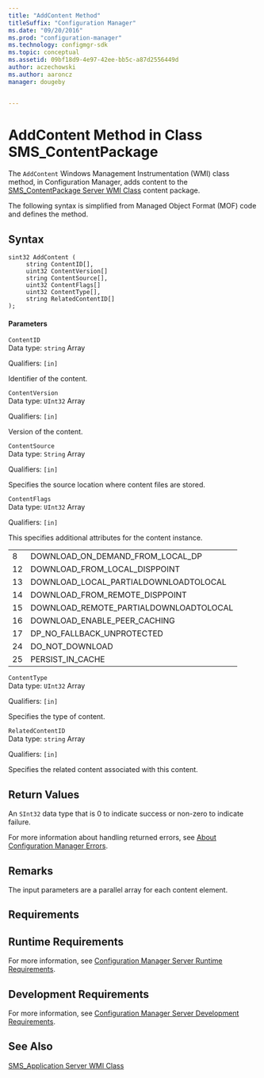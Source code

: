 ```yaml
---
title: "AddContent Method"
titleSuffix: "Configuration Manager"
ms.date: "09/20/2016"
ms.prod: "configuration-manager"
ms.technology: configmgr-sdk
ms.topic: conceptual
ms.assetid: 09bf18d9-4e97-42ee-bb5c-a87d2556449d
author: aczechowski
ms.author: aaroncz
manager: dougeby


---
```

# AddContent Method in Class SMS_ContentPackage
The `AddContent` Windows Management Instrumentation (WMI) class method, in Configuration Manager, adds content to the [SMS_ContentPackage Server WMI Class](../../../../../develop/reference/core/servers/configure/sms_contentpackage-server-wmi-class.md) content package.  

 The following syntax is simplified from Managed Object Format (MOF) code and defines the method.  

## Syntax  

```  
sint32 AddContent (  
     string ContentID[],  
     uint32 ContentVersion[]  
     string ContentSource[],  
     uint32 ContentFlags[]  
     uint32 ContentType[],  
     string RelatedContentID[]  
);  
```  

#### Parameters  
 `ContentID`  
 Data type: `string` Array  

 Qualifiers: `[in]`  

 Identifier of the content.  

 `ContentVersion`  
 Data type: `UInt32` Array  

 Qualifiers: `[in]`  

 Version of the content.  

 `ContentSource`  
 Data type: `String` Array  

 Qualifiers: `[in]`  

 Specifies the source location where content files are stored.  

 `ContentFlags`  
 Data type: `UInt32` Array  

 Qualifiers: `[in]`  

 This specifies additional attributes for the content instance.  

|||  
|-|-|  
|8|DOWNLOAD_ON_DEMAND_FROM_LOCAL_DP|  
|12|DOWNLOAD_FROM_LOCAL_DISPPOINT|  
|13|DOWNLOAD_LOCAL_PARTIALDOWNLOADTOLOCAL|  
|14|DOWNLOAD_FROM_REMOTE_DISPPOINT|  
|15|DOWNLOAD_REMOTE_PARTIALDOWNLOADTOLOCAL|  
|16|DOWNLOAD_ENABLE_PEER_CACHING|  
|17|DP_NO_FALLBACK_UNPROTECTED|  
|24|DO_NOT_DOWNLOAD|  
|25|PERSIST_IN_CACHE|  

 `ContentType`  
 Data type: `UInt32` Array  

 Qualifiers: `[in]`  

 Specifies the type of content.  

 `RelatedContentID`  
 Data type: `string` Array  

 Qualifiers: `[in]`  

 Specifies the related content associated with this content.  

## Return Values  
 An  `SInt32` data type that is 0 to indicate success or non-zero to indicate failure.  

 For more information about handling returned errors, see [About Configuration Manager Errors](../../../../../develop/core/understand/about-configuration-manager-errors.md).  

## Remarks  
 The input parameters are a parallel array for each content element.  

## Requirements  

## Runtime Requirements  
 For more information, see [Configuration Manager Server Runtime Requirements](../../../../../develop/core/reqs/server-runtime-requirements.md).  

## Development Requirements  
 For more information, see [Configuration Manager Server Development Requirements](../../../../../develop/core/reqs/server-development-requirements.md).  

## See Also  
 [SMS_Application Server WMI Class](../../../../../develop/reference/apps/sms_application-server-wmi-class.md)   
